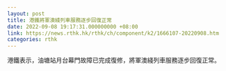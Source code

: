 ```yaml
---
layout: post
title: 港鐵將軍澳綫列車服務逐步回復正常
date: 2022-09-08 19:17:31.000000000 +08:00
link: https://news.rthk.hk/rthk/ch/component/k2/1666107-20220908.htm
categories: rthk
---
```


港鐵表示，油塘站月台幕門故障已完成復修，將軍澳綫列車服務逐步回復正常。
